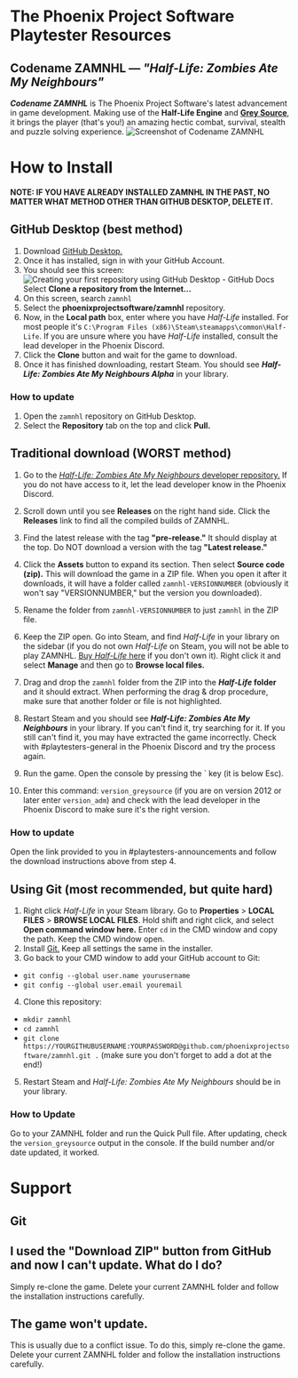 # The Phoenix Project Software Playtester Resources
## Codename ZAMNHL — *"Half-Life: Zombies Ate My Neighbours"*
***Codename ZAMNHL*** is The Phoenix Project Software's latest advancement in game development. Making use of the **Half-Life Engine** and [**Grey Source**](https://moddb.com/engines/grey-source), it brings the player (that's you!) an amazing hectic combat, survival, stealth and puzzle solving experience.
![Screenshot of Codename ZAMNHL](https://media.moddb.com/images/members/5/4383/4382734/profile/unknown_1.png)


# How to Install
**NOTE: IF YOU HAVE ALREADY INSTALLED ZAMNHL IN THE PAST, NO MATTER WHAT METHOD OTHER THAN GITHUB DESKTOP, DELETE IT.**
## GitHub Desktop (best method)
1. Download [GitHub Desktop.](https://desktop.github.com/)
2. Once it has installed, sign in with your GitHub Account.
3. You should see this screen:
    ![Creating your first repository using GitHub Desktop - GitHub Docs](https://docs.github.com/assets/images/help/desktop/lets-get-started.png)
    Select **Clone a repository from the Internet...**
 4. On this screen, search `zamnhl`
5. Select the **phoenixprojectsoftware/zamnhl** repository.
6. Now, in the **Local path** box, enter where you have *Half-Life* installed. For most people it's `C:\Program Files (x86)\Steam\steamapps\common\Half-Life`. If you are unsure where you have *Half-Life* installed, consult the lead developer in the Phoenix Discord.
7. Click the **Clone** button and wait for the game to download.
8. Once it has finished downloading, restart Steam. You should see ***Half-Life: Zombies Ate My Neighbours Alpha*** in your library.
### How to update
1. Open the `zamnhl` repository on GitHub Desktop.
2. Select the **Repository** tab on the top and click **Pull.**

## Traditional download (WORST method)
1. Go to the [*Half-Life: Zombies Ate My Neighbours* developer repository.](https://github.com/phoenixprojectsoftware/zamnhl) If you do not have access to it, let the lead developer know in the Phoenix Discord.
2. Scroll down until you see **Releases** on the right hand side. Click the **Releases** link to find all the compiled builds of ZAMNHL.

3. Find the latest release with the tag **"pre-release."** It should display at the top. Do NOT download a version with the tag **"Latest release."**
4. Click the **Assets** button to expand its section. Then select **Source code (zip).** This will download the game in a ZIP file. When you open it after it downloads, it will have a folder called `zamnhl-VERSIONNUMBER` (obviously it won't say "VERSIONNUMBER," but the version you downloaded).
5. Rename the folder from `zamnhl-VERSIONNUMBER` to just `zamnhl` in the ZIP file.
6. Keep the ZIP open. Go into Steam, and find *Half-Life* in your library on the sidebar (if you do not own *Half-Life* on Steam, you will not be able to play ZAMNHL. [Buy *Half-Life* here](https://store.steampowered.com/app/70) if you don't own it). Right click it and select **Manage** and then go to **Browse local files.**
7. Drag and drop the `zamnhl` folder from the ZIP into the ***Half-Life* folder** and it should extract. When performing the drag & drop procedure, make sure that another folder or file is not highlighted.
8. Restart Steam and you should see ***Half-Life: Zombies Ate My Neighbours*** in your library. If you can't find it, try searching for it. If you still can't find it, you may have extracted the game incorrectly. Check with #playtesters-general in the Phoenix Discord and try the process again.
9. Run the game. Open the console by pressing the ` key (it is below Esc).
10. Enter this command: `version_greysource`  (if you are on version 2012 or later enter `version_adm`) and check with the lead developer in the Phoenix Discord to make sure it's the right version.
### How to update
Open the link provided to you in #playtesters-announcements and follow the download instructions above from step 4.
## Using Git (most recommended, but quite hard)
1. Right click *Half-Life* in your Steam library. Go to **Properties** > **LOCAL FILES** > **BROWSE LOCAL FILES**. Hold shift and right click, and select **Open command window here.** Enter `cd` in the CMD window and copy the path. Keep the CMD window open.
2. Install [Git.](https://git-scm.com/download/win) Keep all settings the same in the installer.
3. Go back to your CMD window to add your GitHub account to Git:
  - `git config --global user.name yourusername`
  - `git config --global user.email youremail`
4. Clone this repository:
  - `mkdir zamnhl`
  - `cd zamnhl`
  - `git clone https://YOURGITHUBUSERNAME:YOURPASSWORD@github.com/phoenixprojectsoftware/zamnhl.git .` (make sure you don't forget to add a dot at the end!)
5. Restart Steam and *Half-Life: Zombies Ate My Neighbours* should be in your library.

### How to Update
Go to your ZAMNHL folder and run the Quick Pull file. After updating, check the `version_greysource` output in the console. If the build number and/or date updated, it worked.

# Support
## Git
## I used the "Download ZIP" button from GitHub and now I can't update. What do I do?
Simply re-clone the game. Delete your current ZAMNHL folder and follow the installation instructions carefully.

## The game won't update.
This is usually due to a conflict issue. To do this, simply re-clone the game. Delete your current ZAMNHL folder and follow the installation instructions carefully.
